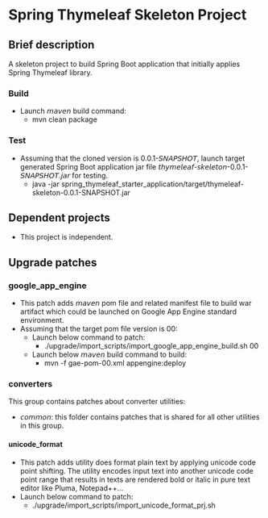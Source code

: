 # Spring Thymeleaf Skeleton Project
## Brief description
A skeleton project to build Spring Boot application that initially applies Spring Thymeleaf library.

### Build
* Launch 𝘮𝘢𝘷𝘦𝘯 build command:
  * mvn clean package

### Test
* Assuming that the cloned version is 0.0.1-𝘚𝘕𝘈𝘗𝘚𝘏𝘖𝘛, launch target generated Spring Boot application jar file 𝘵𝘩𝘺𝘮𝘦𝘭𝘦𝘢𝘧-𝘴𝘬𝘦𝘭𝘦𝘵𝘰𝘯-0.0.1-𝘚𝘕𝘈𝘗𝘚𝘏𝘖𝘛.𝘫𝘢𝘳 for testing.
  * java -jar spring_thymeleaf_starter_application/target/thymeleaf-skeleton-0.0.1-SNAPSHOT.jar

## Dependent projects
* This project is independent.

## Upgrade patches
### google_app_engine
* This patch adds 𝘮𝘢𝘷𝘦𝘯 pom file and related manifest file to build war artifact which could be launched on Google App Engine standard environment.
* Assuming that the target pom file version is 00:
  * Launch below command to patch:
    * ./upgrade/import_scripts/import_google_app_engine_build.sh 00
  * Launch below 𝘮𝘢𝘷𝘦𝘯 build command to build:
    * mvn -f gae-pom-00.xml appengine:deploy
### converters
This group contains patches about converter utilities:
* 𝘤𝘰𝘮𝘮𝘰𝘯: this folder contains patches that is shared for all other utilities in this group.
#### unicode_format
* This patch adds utility does format plain text by applying unicode code point shifting. The utility encodes input text into another unicode code point range that results in texts are rendered bold or italic in pure text editor like Pluma, Notepad++...
* Launch below command to patch:
  * ./upgrade/import_scripts/import_unicode_format_prj.sh
